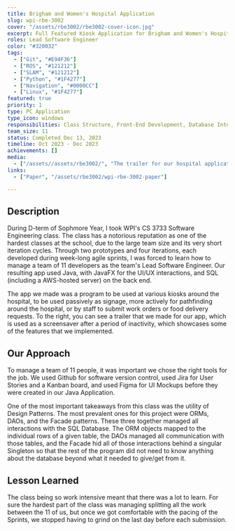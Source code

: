 ```yaml
---
title: Brigham and Women's Hospital Application
slug: wpi-rbe-3002
cover: "/assets/rbe3002/rbe3002-cover-icon.jpg"
excerpt: Full Featured Kiosk Application for Brigham and Women's Hospital, made during WPI's CS 3733 Software Engineering class.
roles: Lead Software Engineer
color: "#320032"
tags:
  - ["Git", "#E94F36"]
  - ["ROS", "#121212"]
  - ["SLAM", "#121212"]
  - ["Python", "#1F4277"]
  - ["Navigation", "#0000CC"]
  - ["Linux", "#1F4277"]
featured: true
priority: 1
type: PC Application
type_icon: windows
responsibilities: Class Structure, Front-End Development, Database Interaction (SQL)
team_size: 11
status: Completed Dec 13, 2023
timeline: Oct 2023 - Dec 2023
achievements: []
media:
  - ["/assets//assets/rbe3002/", "The trailer for our hospital application."]
links:
  - ["Paper", "/assets/rbe3002/wpi-rbe-3002-paper"]

---
```



## Description
During D-term of Sophmore Year, I took WPI's CS 3733 Software Engineering class. The class has a notorious reputation as one of the hardest classes at the school, due to the large team size and its very short iteration cycles. Through two prototypes and four iterations, each developed during week-long agile sprints, I was forced to learn how to manage a team of 11 developers as the team's Lead Software Engineer. Our resulting app used Java, with JavaFX for the UI/UX interactions, and SQL (including a AWS-hosted server) on the back end.

The app we made was a program to be used at various kiosks around the hospital, to be used passively as signage, more actively for pathfinding around the hospital, or by staff to submit work orders or food delivery requests. To the right, you can see a trailer that we made for our app, which is used as a screensaver after a period of inactivity, which showcases some of the features that we implemented.


## Our Approach
To manage a team of 11 people, it was important we chose the right tools for the job. We used Github for software version control, used Jira for User Stories and a Kanban board, and used Figma for UI Mockups before they were created in our Java Application.

One of the most important takeaways from this class was the utility of Design Patterns. The most prevalent ones for this project were ORMs, DAOs, and the Facade patterns. These three together managed all interactions with the SQL Database.  The ORM objects mapped to the individual rows of a given table, the DAOs managed all communication with those tables, and the Facade hid all of those interactions behind a singular Singleton so that the rest of the program did not need to know anything about the database beyond what it needed to give/get from it.
                       

## Lesson Learned

The class being so work intensive meant that there was a lot to learn. For sure the hardest part of the class was managing splitting all the work between the 11 of us, but once we got comfortable with the pacing of the Sprints, we stopped having to grind on the last day before each submission. 